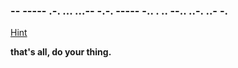 ### -- ----- .-. ... ...-- -.-. ----- -.. . .. --.. ..-. ..- -. 

[Hint](https://static.comicvine.com/uploads/scale_small/5/58127/1220284-441px_samuel_morse_1840.jpg)

**that's all, do your thing.**
